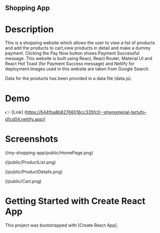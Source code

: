 ## Shopping App

# Description

This is a shopping website which allows the user to view a list of products and add the products to cart,view products in detail and make a dummy payment. Clicking the Pay Now button shows Payment Successful message. This website is built using React, React Router, Material UI and React Hot Toast (for Payment Success message) and Netlify for deployment.Images used in this website are taken from Google Search.

Data for the products has been provided in a data file (data.js).

# Demo

👉 [Link] (https://644fba8b82766016cc335fc0--phenomenal-tartufo-d1cd04.netlify.app/)

# Screenshots

(/my-shopping-app/public/HomePage.png)

(/public/ProductList.png)

(/public/ProductDetails.png)

(/public/Cart.png)

# Getting Started with Create React App

This project was bootstrapped with [Create React App].
